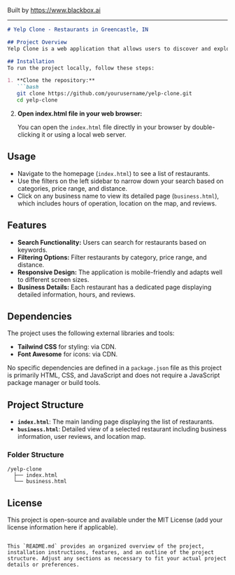 
Built by https://www.blackbox.ai

---

```markdown
# Yelp Clone - Restaurants in Greencastle, IN

## Project Overview
Yelp Clone is a web application that allows users to discover and explore restaurants in Greencastle, Indiana. The application features a clean and intuitive interface for searching, filtering, and viewing details of various dining establishments.

## Installation
To run the project locally, follow these steps:

1. **Clone the repository:**
   ```bash
   git clone https://github.com/yourusername/yelp-clone.git
   cd yelp-clone
   ```

2. **Open index.html file in your web browser:**

   You can open the `index.html` file directly in your browser by double-clicking it or using a local web server.

## Usage
- Navigate to the homepage (`index.html`) to see a list of restaurants.
- Use the filters on the left sidebar to narrow down your search based on categories, price range, and distance.
- Click on any business name to view its detailed page (`business.html`), which includes hours of operation, location on the map, and reviews.

## Features
- **Search Functionality:** Users can search for restaurants based on keywords.
- **Filtering Options:** Filter restaurants by category, price range, and distance.
- **Responsive Design:** The application is mobile-friendly and adapts well to different screen sizes.
- **Business Details:** Each restaurant has a dedicated page displaying detailed information, hours, and reviews.

## Dependencies
The project uses the following external libraries and tools:
- **Tailwind CSS** for styling: via CDN.
- **Font Awesome** for icons: via CDN.

No specific dependencies are defined in a `package.json` file as this project is primarily HTML, CSS, and JavaScript and does not require a JavaScript package manager or build tools.

## Project Structure
- **`index.html`**: The main landing page displaying the list of restaurants.
- **`business.html`**: Detailed view of a selected restaurant including business information, user reviews, and location map.

### Folder Structure
```
/yelp-clone
  ├── index.html
  └── business.html
```

## License
This project is open-source and available under the MIT License (add your license information here if applicable).
```

This `README.md` provides an organized overview of the project, installation instructions, features, and an outline of the project structure. Adjust any sections as necessary to fit your actual project details or preferences.